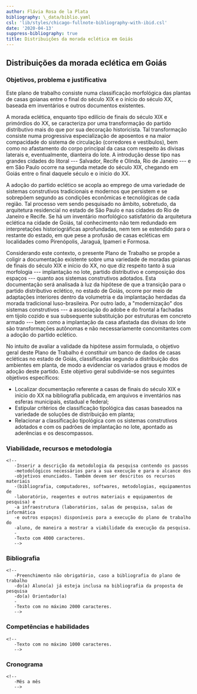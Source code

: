 ```yaml
---
author: Flávia Rosa de la Plata
bibliography: \_data/biblio.yaml
csl: 'lib/styles/chicago-fullnote-bibliography-with-ibid.csl'
date: '2020-04-13'
suppress-bibliography: true
title: Distribuições da morada eclética em Goiás
---
```


Distribuições da morada eclética em Goiás
-----------------------------------------

### Objetivos, problema e justificativa

Este plano de trabalho consiste numa classificação morfológica das
plantas de casas goianas entre o final do século XIX e o início do
século XX, baseada em inventários e outros documentos existentes.

A morada eclética, enquanto tipo edilício de finais do século XIX e
primórdios do XX, se caracteriza por uma transformação do partido
distributivo mais do que por sua decoração historicista. Tal
transformação consiste numa progressiva especialização de aposentos e na
maior compacidade do sistema de circulação (corredores e vestíbulos),
bem como no afastamento do corpo principal da casa com respeito às
divisas laterais e, eventualmente, dianteira do lote. A introdução desse
tipo nas grandes cidades do litoral --- Salvador, Recife e Olinda, Rio
de Janeiro --- e em São Paulo ocorre na segunda metade do século XIX,
chegando em Goiás entre o final daquele século e o início do XX.

A adoção do partido eclético se acopla ao emprego de uma variedade de
sistemas construtivos tradicionais e modernos que persistem e se
sobrepõem segundo as condições econômicas e tecnológicas de cada região.
Tal processo vem sendo pesquisado no âmbito, sobretudo, da arquitetura
residencial no estado de São Paulo e nas cidades do Rio de Janeiro e
Recife. Se há um inventário morfológico satisfatório da arquitetura
eclética na cidade de Goiás, tal conhecimento não tem redundado em
interpretações historiográficas aprofundadas, nem tem se estendido para
o restante do estado, em que pese a profusão de casas ecléticas em
localidades como Pirenópolis, Jaraguá, Ipameri e Formosa.

Considerando este contexto, o presente Plano de Trabalho se propõe a
coligir a documentação existente sobre uma variedade de moradas goianas
de finais do século XIX e início do XX, no que diz respeito tanto à sua
morfologia --- implantação no lote, partido distributivo e composição
dos espaços --- quanto aos sistemas construtivos adotados. Esta
documentação será analisada à luz da hipótese de que a transição para o
partido distributivo eclético, no estado de Goiás, ocorre por meio de
adaptações interiores dentro da volumetria e da implantação herdadas da
morada tradicional luso-brasileira. Por outro lado, a "modernização" dos
sistemas construtivos --- a associação do adobe e do frontal a fachadas
em tijolo cozido e sua subsequente substituição por estruturas em
concreto armado --- bem como a implantação da casa afastada das divisas
do lote são transformações autônomas e não necessariamente concomitantes
com a adoção do partido eclético.

No intuito de avaliar a validade da hipótese assim formulada, o objetivo
geral deste Plano de Trabalho é constituir um banco de dados de casas
ecléticas no estado de Goiás, classificadas segundo a distribuição dos
ambientes em planta, de modo a evidenciar os variados graus e modos de
adoção deste partido. Este objetivo geral subdivide-se nos seguintes
objetivos específicos:

-   Localizar documentação referente a casas de finais do século XIX e
    início do XX na bibliografia publicada, em arquivos e inventários
    nas esferas municipais, estadual e federal;
-   Estipular critérios de classificação tipológica das casas baseados
    na variedade de soluções de distribuição em planta;
-   Relacionar a classificação tipológica com os sistemas construtivos
    adotados e com os padrões de implantação no lote, apontado as
    aderências e os descompassos.

### Viabilidade, recursos e metodologia

```{=html}
<!--
   -Inserir a descrição da metodologia da pesquisa contendo os passos
   -metodológicos necessários para a sua execução e para o alcance dos
   -objetivos enunciados. Também devem ser descritos os recursos materiais
   -(bibliografia, computadores, softwares, metodologias, equipamentos de
   -laboratório, reagentes e outros materiais e equipamentos de pesquisa) e
   -a infraestrutura (laboratórios, salas de pesquisa, salas de informática
   -e outros espaços) disponíveis para a execução do plano de trabalho do
   -aluno, de maneira a mostrar a viabilidade da execução da pesquisa.
   -
   -Texto com 4000 caracteres.
   -->
```
### Bibliografia

```{=html}
<!--
   -Preenchimento não obrigatório, caso a bibliografia do plano de trabalho
   -do(a) Aluno(a) já esteja inclusa na bibliografia da proposta de pesquisa
   -do(a) Orientador(a)
   -
   -Texto com no máximo 2000 caracteres.
   -->
```
### Competências e habilidades

```{=html}
<!--
   -Texto com no máximo 1000 caracteres.
   -->
```
### Cronograma

```{=html}
<!--
   -Mês a mês
   -->
```
